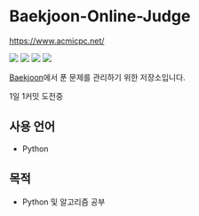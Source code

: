 # Baekjoon-Online-Judge
https://www.acmicpc.net/

![](https://img.shields.io/github/commit-activity/y/Tanya58/Baekjoon-Online-Judge)
![](https://img.shields.io/github/commit-activity/m/Tanya58/Baekjoon-Online-Judge)
![](https://img.shields.io/github/commit-activity/w/Tanya58/Baekjoon-Online-Judge)
![](https://img.shields.io/github/last-commit/Tanya58/Baekjoon-Online-Judge)

[Baekjoon](https://www.acmicpc.net/)에서 푼 문제를 관리하기 위한 저장소입니다.

1일 1커밋 도전중

## 사용 언어
- Python

## 목적
- Python 및 알고리즘 공부
